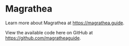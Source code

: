 # Magrathea

Learn more about Magrathea at https://magrathea.guide.

View the available code here on GitHub at https://github.com/magratheaguide.
